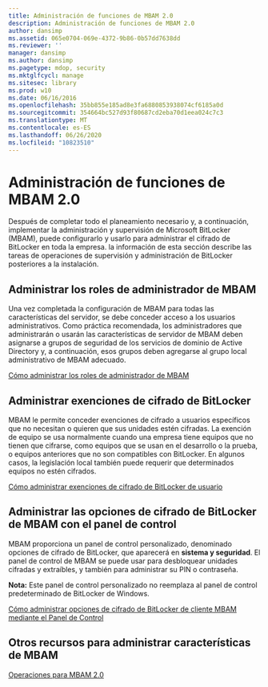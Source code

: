 ```yaml
---
title: Administración de funciones de MBAM 2.0
description: Administración de funciones de MBAM 2.0
author: dansimp
ms.assetid: 065e0704-069e-4372-9b86-0b57dd7638dd
ms.reviewer: ''
manager: dansimp
ms.author: dansimp
ms.pagetype: mdop, security
ms.mktglfcycl: manage
ms.sitesec: library
ms.prod: w10
ms.date: 06/16/2016
ms.openlocfilehash: 35bb855e185ad8e3fa6880853938074cf6185a0d
ms.sourcegitcommit: 354664bc527d93f80687cd2eba70d1eea024c7c3
ms.translationtype: MT
ms.contentlocale: es-ES
ms.lasthandoff: 06/26/2020
ms.locfileid: "10823510"
---
```

# Administración de funciones de MBAM 2.0


Después de completar todo el planeamiento necesario y, a continuación, implementar la administración y supervisión de Microsoft BitLocker (MBAM), puede configurarlo y usarlo para administrar el cifrado de BitLocker en toda la empresa. la información de esta sección describe las tareas de operaciones de supervisión y administración de BitLocker posteriores a la instalación.

## Administrar los roles de administrador de MBAM


Una vez completada la configuración de MBAM para todas las características del servidor, se debe conceder acceso a los usuarios administrativos. Como práctica recomendada, los administradores que administrarán o usarán las características de servidor de MBAM deben asignarse a grupos de seguridad de los servicios de dominio de Active Directory y, a continuación, esos grupos deben agregarse al grupo local administrativo de MBAM adecuado.

[Cómo administrar los roles de administrador de MBAM](how-to-manage-mbam-administrator-roles-mbam-2.md)

## Administrar exenciones de cifrado de BitLocker


MBAM le permite conceder exenciones de cifrado a usuarios específicos que no necesitan o quieren que sus unidades estén cifradas. La exención de equipo se usa normalmente cuando una empresa tiene equipos que no tienen que cifrarse, como equipos que se usan en el desarrollo o la prueba, o equipos anteriores que no son compatibles con BitLocker. En algunos casos, la legislación local también puede requerir que determinados equipos no estén cifrados.

[Cómo administrar exenciones de cifrado de BitLocker de usuario](how-to-manage-user-bitlocker-encryption-exemptions-mbam-2.md)

## Administrar las opciones de cifrado de BitLocker de MBAM con el panel de control


MBAM proporciona un panel de control personalizado, denominado opciones de cifrado de BitLocker, que aparecerá en **sistema y seguridad**. El panel de control de MBAM se puede usar para desbloquear unidades cifradas y extraíbles, y también para administrar su PIN o contraseña.

**Nota:**  Este panel de control personalizado no reemplaza al panel de control predeterminado de BitLocker de Windows.

 

[Cómo administrar opciones de cifrado de BitLocker de cliente MBAM mediante el Panel de Control](how-to-manage-mbam-client-bitlocker-encryption-options-by-using-the-control-panel-mbam-2.md)

## Otros recursos para administrar características de MBAM


[Operaciones para MBAM 2.0](operations-for-mbam-20-mbam-2.md)

 

 





